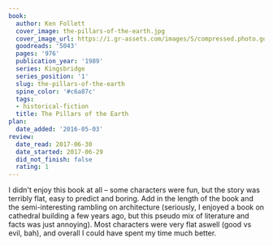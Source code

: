 ```yaml
---
book:
  author: Ken Follett
  cover_image: the-pillars-of-the-earth.jpg
  cover_image_url: https://i.gr-assets.com/images/S/compressed.photo.goodreads.com/books/1576956100l/5043._SX98_.jpg
  goodreads: '5043'
  pages: '976'
  publication_year: '1989'
  series: Kingsbridge
  series_position: '1'
  slug: the-pillars-of-the-earth
  spine_color: '#c6a87c'
  tags:
  - historical-fiction
  title: The Pillars of the Earth
plan:
  date_added: '2016-05-03'
review:
  date_read: 2017-06-30
  date_started: 2017-06-29
  did_not_finish: false
  rating: 1
---
```


I didn't enjoy this book at all – some characters were fun, but the story was terribly flat, easy to predict and boring. Add in the length of the book and the semi-interesting rambling on architecture (seriously, I enjoyed a book on cathedral building a few years ago, but this pseudo mix of literature and facts was just annoying). Most characters were very flat aswell (good vs evil, bah), and overall I could have spent my time much better.
